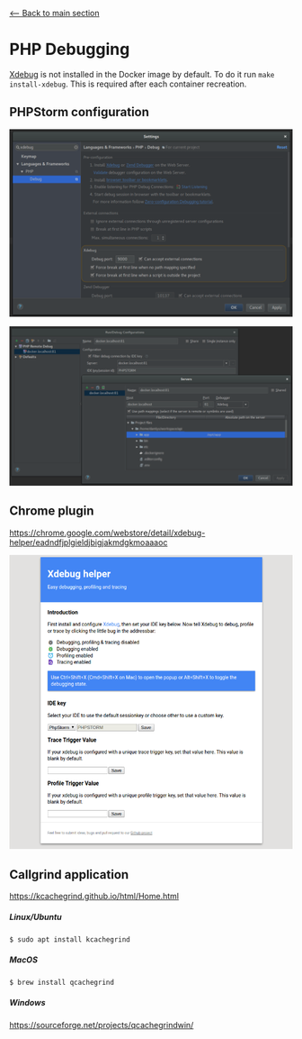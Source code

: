 [<-- Back to main section](../README.md)

# PHP Debugging

[Xdebug](https://xdebug.org/) is not installed in the Docker image by default.
To do it run `make install-xdebug`.
This is required after each container recreation.

## PHPStorm configuration

![PHPStorm Xdebug port config](./assets/phpstorm-xdebug-port-config.png)

![PHPStorm Xdebug run config](./assets/phpstorm-xdebug-server-config.png)

## Chrome plugin

https://chrome.google.com/webstore/detail/xdebug-helper/eadndfjplgieldjbigjakmdgkmoaaaoc

![Chrome Xdebug helper](./assets/chrome-xdebug-helper.png)

## Callgrind application

https://kcachegrind.github.io/html/Home.html

##### Linux/Ubuntu

```
$ sudo apt install kcachegrind
```
 
##### MacOS

```
$ brew install qcachegrind
```

##### Windows

https://sourceforge.net/projects/qcachegrindwin/
